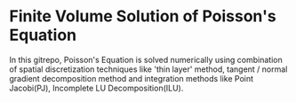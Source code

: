 # Finite Volume Solution of Poisson's Equation


In this gitrepo, Poisson's Equation is solved numerically using combination of spatial discretization techniques like 'thin layer' method, tangent / normal gradient decomposition method and integration methods like Point Jacobi(PJ), Incomplete LU Decomposition(ILU).
